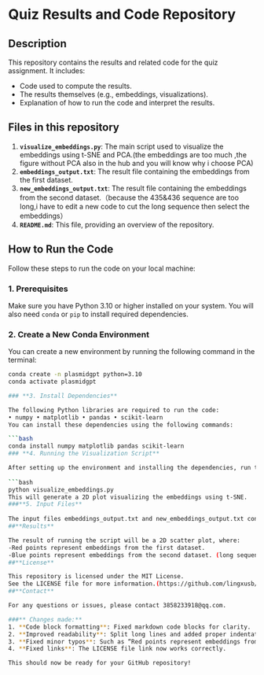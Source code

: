 # Quiz Results and Code Repository

## Description

This repository contains the results and related code for the quiz assignment. It includes:
- Code used to compute the results.
- The results themselves (e.g., embeddings, visualizations).
- Explanation of how to run the code and interpret the results.

## Files in this repository

1. **`visualize_embeddings.py`**: The main script used to visualize the embeddings using t-SNE and PCA.(the embeddings are too much ,the figure without PCA also in the hub and you will know why i choose PCA)
2. **`embeddings_output.txt`**: The result file containing the embeddings from the first dataset.
3. **`new_embeddings_output.txt`**: The result file containing the embeddings from the second dataset.（because the 435&436 sequence are too long,i have to edit a new code to cut the long sequence then select the embeddings）
4. **`README.md`**: This file, providing an overview of the repository.

## How to Run the Code

Follow these steps to run the code on your local machine:

### 1. Prerequisites

Make sure you have Python 3.10 or higher installed on your system. You will also need `conda` or `pip` to install required dependencies.

### 2. Create a New Conda Environment

You can create a new environment by running the following command in the terminal:

```bash
conda create -n plasmidgpt python=3.10
conda activate plasmidgpt

### **3. Install Dependencies** 

The following Python libraries are required to run the code: 
• numpy • matplotlib • pandas • scikit-learn  
You can install these dependencies using the following commands: 

```bash 
conda install numpy matplotlib pandas scikit-learn
### **4. Running the Visualization Script**

After setting up the environment and installing the dependencies, run the visualization script: 
  
```bash  
python visualize_embeddings.py
This will generate a 2D plot visualizing the embeddings using t-SNE. 
###**5. Input Files**
   
The input files embeddings_output.txt and new_embeddings_output.txt contain the embeddings data for two different datasets. These files should be placed in the same directory as the script or the paths should be updated in the script accordingly. 
##**Results** 

The result of running the script will be a 2D scatter plot, where:
-Red points represent embeddings from the first dataset. 
-Blue points represent embeddings from the second dataset. (long sequence) 
##**License** 

This repository is licensed under the MIT License. 
See the LICENSE file for more information.(https://github.com/lingxusb/PlasmidGPT/blob/main/LICENSE)
##**Contact**

For any questions or issues, please contact 3858233918@qq.com.

###** Changes made:**
1. **Code block formatting**: Fixed markdown code blocks for clarity.
2. **Improved readability**: Split long lines and added proper indentation.
3. **Fixed minor typos**: Such as “Red points represent embeddings from the first dataset” and “long sequences.”
4. **Fixed links**: The LICENSE file link now works correctly.

This should now be ready for your GitHub repository!

